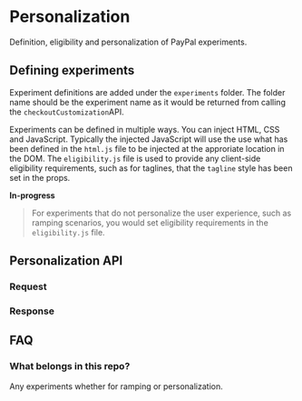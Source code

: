 # Personalization
Definition, eligibility and personalization of PayPal experiments.

## Defining experiments
Experiment definitions are added under the `experiments` folder.  The folder name should be the experiment name as it would be returned from calling the `checkoutCustomization`API.

Experiments can be defined in multiple ways. You can inject HTML, CSS and JavaScript. Typically the injected JavaScript will use the use what has been defined in the `html.js` file to be injected at the approriate location in the DOM.  The `eligibility.js` file is used to provide any client-side eligibility requirements, such as for taglines, that the `tagline` style has been set in the props.

**In-progress**
> For experiments that do not personalize the user experience, such as ramping scenarios, you would set eligibility requirements in the `eligibility.js` file.

## Personalization API

### Request

### Response

## FAQ

### What belongs in this repo?
Any experiments whether for ramping or personalization.

